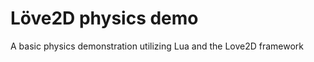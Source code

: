 Löve2D  physics demo
===========

A basic physics demonstration utilizing Lua and the Love2D framework
